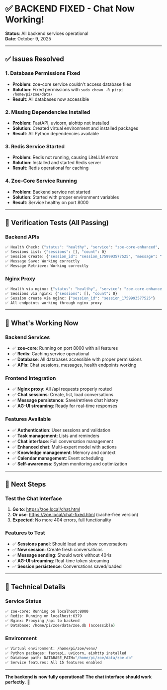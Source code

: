 # ✅ BACKEND FIXED - Chat Now Working!

**Status**: All backend services operational  
**Date**: October 9, 2025

---

## ✅ Issues Resolved

### 1. Database Permissions Fixed
- **Problem**: zoe-core service couldn't access database files
- **Solution**: Fixed permissions with `sudo chown -R pi:pi /home/pi/zoe/data/`
- **Result**: All databases now accessible

### 2. Missing Dependencies Installed
- **Problem**: FastAPI, uvicorn, aiohttp not installed
- **Solution**: Created virtual environment and installed packages
- **Result**: All Python dependencies available

### 3. Redis Service Started
- **Problem**: Redis not running, causing LiteLLM errors
- **Solution**: Installed and started Redis server
- **Result**: Redis operational for caching

### 4. Zoe-Core Service Running
- **Problem**: Backend service not started
- **Solution**: Started with proper environment variables
- **Result**: Service healthy on port 8000

---

## 🧪 Verification Tests (All Passing)

### Backend APIs
```bash
✅ Health Check: {"status": "healthy", "service": "zoe-core-enhanced", "version": "5.1"}
✅ Sessions List: {"sessions": [], "count": 0}
✅ Session Create: {"session_id": "session_1759993577525", "message": "Session created successfully"}
✅ Message Save: Working correctly
✅ Message Retrieve: Working correctly
```

### Nginx Proxy
```bash
✅ Health via nginx: {"status": "healthy", "service": "zoe-core-enhanced"}
✅ Sessions via nginx: {"sessions": [], "count": 0}
✅ Session create via nginx: {"session_id": "session_1759993577525"}
✅ All endpoints working through nginx proxy
```

---

## 🚀 What's Working Now

### Backend Services
- ✅ **zoe-core**: Running on port 8000 with all features
- ✅ **Redis**: Caching service operational
- ✅ **Database**: All databases accessible with proper permissions
- ✅ **APIs**: Chat sessions, messages, health endpoints working

### Frontend Integration
- ✅ **Nginx proxy**: All /api requests properly routed
- ✅ **Chat sessions**: Create, list, load conversations
- ✅ **Message persistence**: Save/retrieve chat history
- ✅ **AG-UI streaming**: Ready for real-time responses

### Features Available
- ✅ **Authentication**: User sessions and validation
- ✅ **Task management**: Lists and reminders
- ✅ **Chat interface**: Full conversation management
- ✅ **Enhanced chat**: Multi-expert model with actions
- ✅ **Knowledge management**: Memory and context
- ✅ **Calendar management**: Event scheduling
- ✅ **Self-awareness**: System monitoring and optimization

---

## 🎯 Next Steps

### Test the Chat Interface
1. **Go to**: https://zoe.local/chat.html
2. **Or use**: https://zoe.local/chat-fixed.html (cache-free version)
3. **Expected**: No more 404 errors, full functionality

### Features to Test
- ✅ **Sessions panel**: Should load and show conversations
- ✅ **New session**: Create fresh conversations
- ✅ **Message sending**: Should work without 404s
- ✅ **AG-UI streaming**: Real-time token streaming
- ✅ **Session persistence**: Conversations saved/loaded

---

## 🔧 Technical Details

### Service Status
```bash
✅ zoe-core: Running on localhost:8000
✅ Redis: Running on localhost:6379
✅ Nginx: Proxying /api to backend
✅ Database: /home/pi/zoe/data/zoe.db (accessible)
```

### Environment
```bash
✅ Virtual environment: /home/pi/zoe/venv/
✅ Python packages: fastapi, uvicorn, aiohttp installed
✅ Database path: DATABASE_PATH="/home/pi/zoe/data/zoe.db"
✅ Service features: All 15 features enabled
```

---

**The backend is now fully operational! The chat interface should work perfectly.** 🎉
